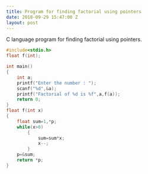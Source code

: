 ```yaml
---
title: Program for finding factorial using pointers
date: 2018-09-29 15:47:00 Z
layout: post
---
```


C language program for finding factorial using pointers.

```c
#include<stdio.h>
float f(int);

int main()
{
    int a;
    printf("Enter the number : ");
    scanf("%d",&a);
    printf("Factorial of %d is %f",a,f(a));
    return 0;
}
float f(int x)
{
    float sum=1,*p;
    while(x>0)
        {
            sum=sum*x;
            x--;
        }
    p=&sum;
    return *p;
}
```